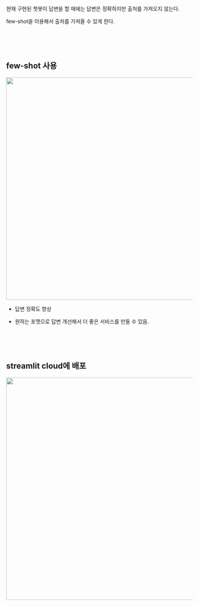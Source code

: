 현재 구현된 챗봇이 답변을 할 때에는 답변은 정확하지만 출처를 가져오지 않는다.

few-shot을 이용해서 출처를 가져올 수 있게 한다.

<br><br><br>

## few-shot 사용

 <p align="center">
<img src="https://github.com/user-attachments/assets/f2586539-a0c8-4a4a-b9a6-6c7d50ed289a" width="800" height="600"/>
</p>

- 답변 정확도 향상

- 원하는 포맷으로 답변 개선해서 더 좋은 서비스를 만들 수 있음.


<br><br><br>

## streamlit cloud에 배포

 <p align="center">
<img src="https://github.com/user-attachments/assets/0e185c4e-96c3-4f02-80fe-f22620ed8086" width="800" height="600"/>
</p>

